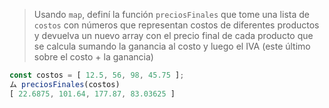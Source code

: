 
> Usando `map`, definí la función `preciosFinales` que tome una lista de `costos` con números que representan costos de diferentes productos y devuelva un nuevo array con el precio final de cada producto que se calcula sumando la ganancia al costo y luego el IVA (este último sobre el costo + la ganancia)
>
```js
const costos = [ 12.5, 56, 98, 45.75 ];
ム preciosFinales(costos)
[ 22.6875, 101.64, 177.87, 83.03625 ]
```
